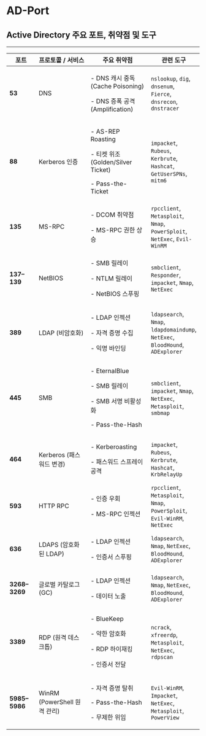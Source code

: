 # AD-Port

## Active Directory 주요 포트, 취약점 및 도구

***

<table><thead><tr><th width="93">포트</th><th width="206">프로토콜 / 서비스</th><th width="234">주요 취약점</th><th>관련 도구</th></tr></thead><tbody><tr><td><strong>53</strong></td><td>DNS</td><td><p>- DNS 캐시 중독 (Cache Poisoning)</p><p>- DNS 증폭 공격 (Amplification)</p></td><td><code>nslookup</code>, <code>dig</code>, <code>dnsenum</code>, <code>Fierce</code>, <code>dnsrecon</code>, <code>dnstracer</code></td></tr><tr><td><strong>88</strong></td><td>Kerberos 인증</td><td><p>- AS-REP Roasting</p><p>- 티켓 위조 (Golden/Silver Ticket)</p><p>- Pass-the-Ticket</p></td><td><code>impacket</code>, <code>Rubeus</code>, <code>Kerbrute</code>, <code>Hashcat</code>, <code>GetUserSPNs</code>, <code>mitm6</code></td></tr><tr><td><strong>135</strong></td><td>MS-RPC</td><td><p>- DCOM 취약점</p><p>- MS-RPC 권한 상승</p></td><td><code>rpcclient</code>, <code>Metasploit</code>, <code>Nmap</code>, <code>PowerSploit</code>, <code>NetExec</code>, <code>Evil-WinRM</code></td></tr><tr><td><strong>137–139</strong></td><td>NetBIOS</td><td><p>- SMB 릴레이</p><p>- NTLM 릴레이</p><p>- NetBIOS 스푸핑</p></td><td><code>smbclient</code>, <code>Responder</code>, <code>impacket</code>, <code>Nmap</code>, <code>NetExec</code></td></tr><tr><td><strong>389</strong></td><td>LDAP (비암호화)</td><td><p>- LDAP 인젝션</p><p>- 자격 증명 수집</p><p>- 익명 바인딩</p></td><td><code>ldapsearch</code>, <code>Nmap</code>, <code>ldapdomaindump</code>, <code>NetExec</code>, <code>BloodHound</code>, <code>ADExplorer</code></td></tr><tr><td><strong>445</strong></td><td>SMB</td><td><p>- EternalBlue</p><p>- SMB 릴레이</p><p>- SMB 서명 비활성화</p><p>- Pass-the-Hash</p></td><td><code>smbclient</code>, <code>impacket</code>, <code>Nmap</code>, <code>NetExec</code>, <code>Metasploit</code>, <code>smbmap</code></td></tr><tr><td><strong>464</strong></td><td>Kerberos (패스워드 변경)</td><td><p>- Kerberoasting</p><p>- 패스워드 스프레이 공격</p></td><td><code>impacket</code>, <code>Rubeus</code>, <code>Kerbrute</code>, <code>Hashcat</code>, <code>KrbRelayUp</code></td></tr><tr><td><strong>593</strong></td><td>HTTP RPC</td><td><p>- 인증 우회</p><p>- MS-RPC 인젝션</p></td><td><code>rpcclient</code>, <code>Metasploit</code>, <code>Nmap</code>, <code>PowerSploit</code>, <code>Evil-WinRM</code>, <code>NetExec</code></td></tr><tr><td><strong>636</strong></td><td>LDAPS (암호화된 LDAP)</td><td><p>- LDAP 인젝션</p><p>- 인증서 스푸핑</p></td><td><code>ldapsearch</code>, <code>Nmap</code>, <code>NetExec</code>, <code>BloodHound</code>, <code>ADExplorer</code></td></tr><tr><td><strong>3268–3269</strong></td><td>글로벌 카탈로그 (GC)</td><td><p>- LDAP 인젝션</p><p>- 데이터 노출</p></td><td><code>ldapsearch</code>, <code>Nmap</code>, <code>NetExec</code>, <code>BloodHound</code>, <code>ADExplorer</code></td></tr><tr><td><strong>3389</strong></td><td>RDP (원격 데스크톱)</td><td><p>- BlueKeep</p><p>- 약한 암호화</p><p>- RDP 하이재킹</p><p>- 인증서 전달</p></td><td><code>ncrack</code>, <code>xfreerdp</code>, <code>Metasploit</code>, <code>NetExec</code>, <code>rdpscan</code></td></tr><tr><td><strong>5985–5986</strong></td><td>WinRM (PowerShell 원격 관리)</td><td><p>- 자격 증명 탈취</p><p>- Pass-the-Hash</p><p>- 무제한 위임</p></td><td><code>Evil-WinRM</code>, <code>Impacket</code>, <code>NetExec</code>, <code>Metasploit</code>, <code>PowerView</code></td></tr></tbody></table>
